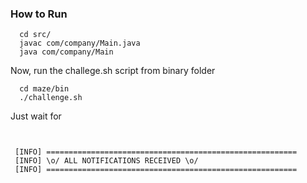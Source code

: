 ### How to Run

````
  cd src/
  javac com/company/Main.java
  java com/company/Main

````

Now, run the  challege.sh script from binary folder

```
  cd maze/bin
  ./challenge.sh

```

Just wait for

````


 [INFO] ========================================================
 [INFO] \o/ ALL NOTIFICATIONS RECEIVED \o/
 [INFO] ========================================================

 ````


